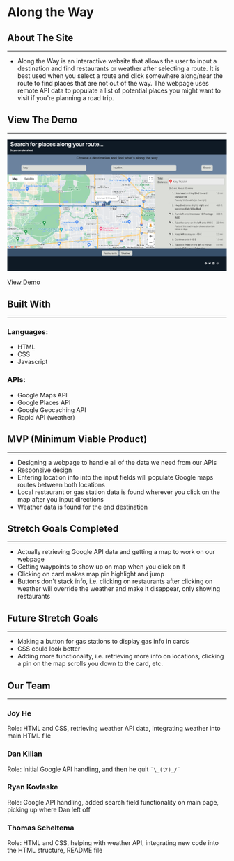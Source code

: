 # Along the Way


## About The Site
***
* Along the Way is an interactive website that allows the user to input a destination and find restaurants or weather after selecting a route. It is best used when you select a route and click somewhere along/near the route to find places that are not out of the way. The webpage uses remote API data to populate a list of potential places you might want to visit if you're planning a road trip.

## View The Demo 
***

![Screenshot](demo.png)

[View Demo](https://drive.google.com/file/d/1BPnQKar0nPot_Hsd5yfDvGYckuqWlVq7/view?usp=sharing)


## Built With
***
### Languages:
* HTML
* CSS
* Javascript
### APIs:
* Google Maps API
* Google Places API 
* Google Geocaching API 
* Rapid API (weather)

## MVP (Minimum Viable Product)
***
* Designing a webpage to handle all of the data we need from our APIs
* Responsive design
* Entering location info into the input fields will populate Google maps routes between both locations
* Local restaurant or gas station data is found wherever you click on the map after you input directions
* Weather data is found for the end destination

## Stretch Goals Completed
***
* Actually retrieving Google API data and getting a map to work on our webpage
* Getting waypoints to show up on map when you click on it 
* Clicking on card makes map pin highlight and jump
* Buttons don't stack info, i.e. clicking on restaurants after clicking on weather will override the weather and make it disappear, only showing restaurants

## Future Stretch Goals
***
* Making a button for gas stations to display gas info in cards
* CSS could look better
* Adding more functionality, i.e. retrieving more info on locations, clicking a pin on the map scrolls you down to the card, etc.


## Our Team
***
### Joy He
Role: HTML and CSS, retrieving weather API data, integrating weather into main HTML file
### Dan Kilian
Role: Initial Google API handling, and then he quit `¯\_(ツ)_/¯`
### Ryan Kovlaske
Role: Google API handling, added search field functionality on main page, picking up where Dan left off
### Thomas Scheltema
Role: HTML and CSS, helping with weather API, integrating new code into the HTML structure, README file